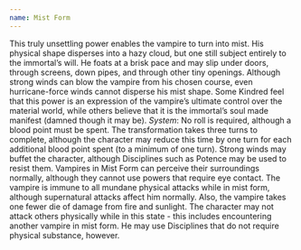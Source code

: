 ```yaml
---
name: Mist Form
---
```


This truly unsettling power enables the vampire to turn into mist. His physical shape disperses into a hazy cloud, but one still subject entirely to the immortal’s will. He foats at a brisk pace and may slip under doors, through screens, down pipes, and through other tiny openings. Although strong winds can blow the vampire from his chosen course, even hurricane-force winds cannot disperse his mist shape. Some Kindred feel that this power is an expression of the vampire’s ultimate control over the material world, while others believe that it is the immortal’s soul made manifest (damned though it may be).
_System_: No roll is required, although a blood point must be spent. The transformation takes three turns to complete, although the character may reduce this time by one turn for each additional blood point spent (to a minimum of one turn). Strong winds may buffet the character, although Disciplines such as Potence may be used to resist them. Vampires in Mist Form can perceive their surroundings normally, although they cannot use powers that require eye contact. The vampire is immune to all mundane physical attacks while in mist form, although supernatural attacks affect him normally. Also, the vampire takes one fewer die of damage from fire and sunlight. The character may not attack others physically while in this state - this includes encountering another vampire in mist form. He may use Disciplines that do not require physical substance, however.